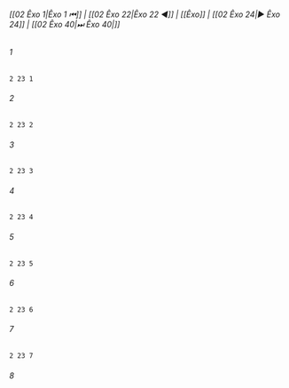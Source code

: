
###### [[02 Êxo 1|Êxo 1 ⏮]] | [[02 Êxo 22|Êxo 22 ◀]] | [[Êxo]] | [[02 Êxo 24|▶ Êxo 24]] | [[02 Êxo 40|⏭ Êxo 40|]]

###### 1
``` verse
2 23 1 
```
###### 2
``` verse
2 23 2 
```
###### 3
``` verse
2 23 3 
```
###### 4
``` verse
2 23 4 
```
###### 5
``` verse
2 23 5 
```
###### 6
``` verse
2 23 6 
```
###### 7
``` verse
2 23 7 
```
###### 8
``` verse
2 23 8 
```
###### 9
``` verse
2 23 9 
```
###### 10
``` verse
2 23 10 
```
###### 11
``` verse
2 23 11 
```
###### 12
``` verse
2 23 12 
```
###### 13
``` verse
2 23 13 
```
###### 14
``` verse
2 23 14 
```
###### 15
``` verse
2 23 15 
```
###### 16
``` verse
2 23 16 
```
###### 17
``` verse
2 23 17 
```
###### 18
``` verse
2 23 18 
```
###### 19
``` verse
2 23 19 
```
###### 20
``` verse
2 23 20 
```
###### 21
``` verse
2 23 21 
```
###### 22
``` verse
2 23 22 
```
###### 23
``` verse
2 23 23 
```
###### 24
``` verse
2 23 24 
```
###### 25
``` verse
2 23 25 
```
###### 26
``` verse
2 23 26 
```
###### 27
``` verse
2 23 27 
```
###### 28
``` verse
2 23 28 
```
###### 29
``` verse
2 23 29 
```
###### 30
``` verse
2 23 30 
```
###### 31
``` verse
2 23 31 
```
###### 32
``` verse
2 23 32 
```
###### 33
``` verse
2 23 33 
```

###### [[02 Êxo 1|Êxo 1 ⏮]] | [[02 Êxo 22|Êxo 22 ◀]] | [[Êxo]] | [[02 Êxo 24|▶ Êxo 24]] | [[02 Êxo 40|⏭ Êxo 40|]]


